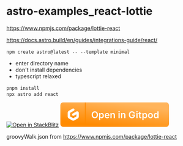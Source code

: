 #  astro-examples_react-lottie

https://www.npmjs.com/package/lottie-react

https://docs.astro.build/en/guides/integrations-guide/react/


```
npm create astro@latest -- --template minimal
```
* enter directory name
* don't install dependencies
* typescript relaxed
```
pnpm install
npx astro add react
```

[![Open in StackBlitz](https://developer.stackblitz.com/img/open_in_stackblitz.svg)](https://stackblitz.com/github/MicroWebStacks/astro-examples_react-lottie)
[![open in Gitpod](./media/gitpod.svg)](https://gitpod.io/?on=gitpod#https://github.com/MicroWebStacks/astro-examples_react-lottie)

 groovyWalk.json from https://www.npmjs.com/package/lottie-react
